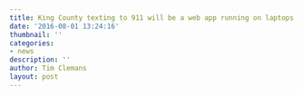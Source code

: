 ```yaml
---
title: King County texting to 911 will be a web app running on laptops
date: '2016-08-01 13:24:16'
thumbnail: ''
categories:
- news
description: ''
author: Tim Clemans
layout: post
---
```

